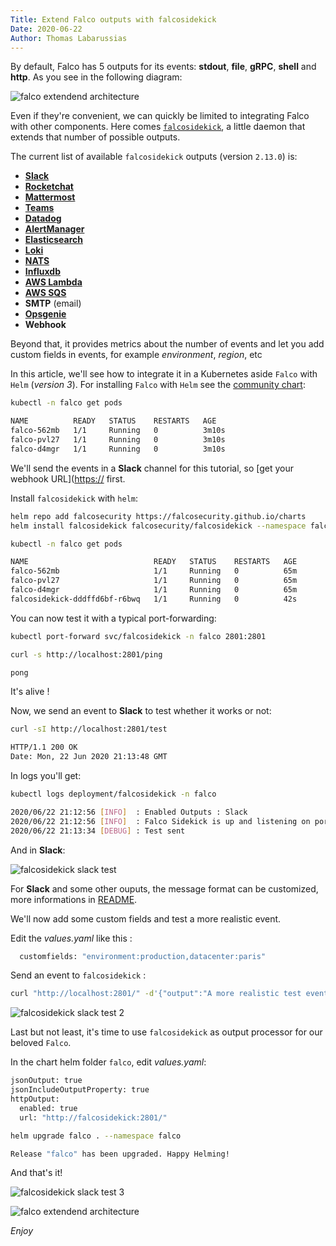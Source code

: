 ```yaml
---
Title: Extend Falco outputs with falcosidekick
Date: 2020-06-22
Author: Thomas Labarussias
---
```

By default, Falco has 5 outputs for its events: **stdout**, **file**, **gRPC**, **shell** and **http**. As you see in the following diagram:

![falco extendend architecture](/img/falco-extended-architecture.png)

Even if they're convenient, we can quickly be limited to integrating Falco with other components. Here comes [`falcosidekick`](https://github.com/falcosecurity/falcosidekick), a little daemon that extends that number of possible outputs. 

The current list of available `falcosidekick` outputs (version `2.13.0`) is: 
* [**Slack**](https://slack.com)
* [**Rocketchat**](https://rocket.chat/)
* [**Mattermost**](https://mattermost.com/)
* [**Teams**](https://products.office.com/en-us/microsoft-teams/group-chat-software)
* [**Datadog**](https://www.datadoghq.com/)
* [**AlertManager**](https://prometheus.io/docs/alerting/alertmanager/)
* [**Elasticsearch**](https://www.elastic.co/)
* [**Loki**](https://grafana.com/oss/loki)
* [**NATS**](https://nats.io/)
* [**Influxdb**](https://www.influxdata.com/products/influxdb-overview/)
* [**AWS Lambda**](https://aws.amazon.com/lambda/features/)
* [**AWS SQS**](https://aws.amazon.com/sqs/features/)
* **SMTP** (email)
* [**Opsgenie**](https://www.opsgenie.com/)
* **Webhook**

Beyond that, it provides metrics about the number of events and let you add custom fields in events, for example *environment*, *region*, etc

In this article, we'll see how to integrate it in a Kubernetes aside `Falco` with `Helm` (*version 3*). 
For installing `Falco` with `Helm` see the [community chart](https://github.com/falcosecurity/charts):

```bash
kubectl -n falco get pods

NAME          READY   STATUS    RESTARTS   AGE
falco-562mb   1/1     Running   0          3m10s
falco-pvl27   1/1     Running   0          3m10s
falco-d4mgr   1/1     Running   0          3m10s
```

We'll send the events in a **Slack** channel for this tutorial, so [get your webhook URL]([https://](https://api.slack.com/messaging/webhooks#create_a_webhook) first.

Install `falcosidekick` with `helm`:

```bash
helm repo add falcosecurity https://falcosecurity.github.io/charts
helm install falcosidekick falcosecurity/falcosidekick --namespace falco --set config.slack.webhookurl="https://hooks.slack.com/services/XXXX"
```
```bash
kubectl -n falco get pods

NAME                            READY   STATUS    RESTARTS   AGE
falco-562mb                     1/1     Running   0          65m
falco-pvl27                     1/1     Running   0          65m
falco-d4mgr                     1/1     Running   0          65m
falcosidekick-dddffd6bf-r6bwq   1/1     Running   0          42s
```

You can now test it with a typical port-forwarding:

```bash
kubectl port-forward svc/falcosidekick -n falco 2801:2801
```

```bash
curl -s http://localhost:2801/ping

pong
```

It's alive !

Now, we send an event to **Slack** to test whether it works or not:

```bash
curl -sI http://localhost:2801/test

HTTP/1.1 200 OK
Date: Mon, 22 Jun 2020 21:13:48 GMT
```

In logs you'll get:

```bash
kubectl logs deployment/falcosidekick -n falco

2020/06/22 21:12:56 [INFO]  : Enabled Outputs : Slack
2020/06/22 21:12:56 [INFO]  : Falco Sidekick is up and listening on port 2801
2020/06/22 21:13:34 [DEBUG] : Test sent
```
And in **Slack**:

![falcosidekick slack test](/img/falcosidekick-slack-test.png)

For **Slack** and some other ouputs, the message format can be customized, more informations in [README](https://github.com/falcosecurity/falcosidekick/blob/master/README.md).

We'll now add some custom fields and test a more realistic event.

Edit the *values.yaml* like this :
```bash
  customfields: "environment:production,datacenter:paris"
```

Send an event to `falcosidekick` :
```bash
curl "http://localhost:2801/" -d'{"output":"A more realistic test event","priority":"Error","rule":"Fake rule","time":"2020-06-22T23:28:00.746609046Z", "output_fields": {"evt.time":1507591916746609046,"fd.name":"/bin/hack","proc.cmdline":"touch /bin/hack","user.name":"root"}}'
```
![falcosidekick slack test 2](/img/falcosidekick-slack-test2.png)

Last but not least, it's time to use `falcosidekick` as output processor for our beloved `Falco`.

In the chart helm folder `falco`, edit *values.yaml*:
```bash
jsonOutput: true
jsonIncludeOutputProperty: true
httpOutput:
  enabled: true
  url: "http://falcosidekick:2801/"
```
```bash
helm upgrade falco . --namespace falco

Release "falco" has been upgraded. Happy Helming!
```

And that's it!

![falcosidekick slack test 3](/img/falcosidekick-slack-test2.png)


![falco extendend architecture](/img/falcosidekick-color.png)

*Enjoy*
